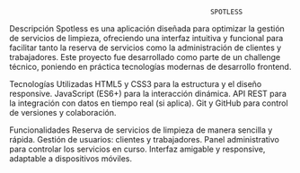                                                       SPOTLESS

Descripción
Spotless es una aplicación diseñada para optimizar la gestión de servicios de limpieza, 
ofreciendo una interfaz intuitiva y funcional para facilitar tanto la reserva de servicios como la administración de clientes y trabajadores. 
Este proyecto fue desarrollado como parte de un challenge técnico, poniendo en práctica tecnologías modernas de desarrollo frontend.

Tecnologías Utilizadas
HTML5 y CSS3 para la estructura y el diseño responsive.
JavaScript (ES6+) para la interacción dinámica.
API REST para la integración con datos en tiempo real (si aplica).
Git y GitHub para control de versiones y colaboración.

Funcionalidades
Reserva de servicios de limpieza de manera sencilla y rápida.
Gestión de usuarios: clientes y trabajadores.
Panel administrativo para controlar los servicios en curso.
Interfaz amigable y responsive, adaptable a dispositivos móviles.
